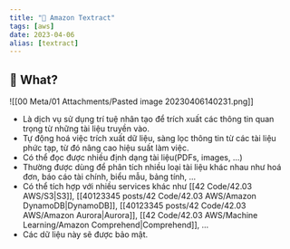 ```yaml
---
title: "🌱 Amazon Textract"
tags: [aws]
date: 2023-04-06
alias: [textract]
---
```


## 🌿 What?
![[00 Meta/01 Attachments/Pasted image 20230406140231.png]]
- Là dịch vụ sử dụng trí tuệ nhân tạo để trích xuất các thông tin quan trọng từ những tài liệu truyền vào.
- Tự động hoá việc trích xuất dữ liệu, sàng lọc thông tin từ các tài liệu phức tạp, từ đó nâng cao hiệu suất làm việc.
- Có thể đọc được nhiều định dạng tài liệu(PDFs, images, ...)
- Thường được dùng để phân tích nhiều loại tài liệu khác nhau như hoá đơn, báo cáo tài chính, biểu mẫu, bảng tính, ...
- Có thể tích hợp với nhiều services khác như [[42 Code/42.03 AWS/S3|S3]], [[40123345 posts/42 Code/42.03 AWS/Amazon DynamoDB|DynamoDB]], [[40123345 posts/42 Code/42.03 AWS/Amazon Aurora|Aurora]], [[42 Code/42.03 AWS/Machine Learning/Amazon Comprehend|Comprehend]], ...
- Các dữ liệu này sẽ được bảo mật.
